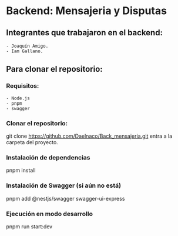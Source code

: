 
  # Backend: Mensajeria y Disputas

  ## Integrantes que trabajaron en el backend:
    - Joaquín Amigo.
    - Iam Gallano.

  ## Para clonar el repositorio:
  ### Requisitos:
    - Node.js
    - pnpm
    - swagger
    
  ### Clonar el repositorio:
  git clone https://github.com/Daelnaco/Back_mensajeria.git
  entra a la carpeta del proyecto.
  
  ### Instalación de dependencias
  pnpm install

  ### Instalación de Swagger (si aún no está)
  pnpm add @nestjs/swagger swagger-ui-express

  ### Ejecución en modo desarrollo
  pnpm run start:dev